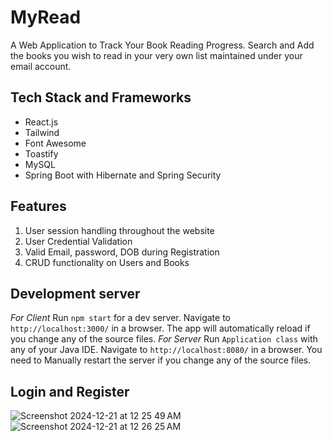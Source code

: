 # MyRead

A Web Application to Track Your Book Reading Progress. Search and Add the books you wish to read in your very own list maintained under your email account.

## Tech Stack and Frameworks

* React.js 
* Tailwind
* Font Awesome
* Toastify
* MySQL
* Spring Boot with Hibernate and Spring Security

## Features

1. User session handling throughout the website
2. User Credential Validation
3. Valid Email, password, DOB during Registration
4. CRUD functionality on Users and Books

## Development server

*For Client* Run `npm start` for a dev server. Navigate to `http://localhost:3000/` in a browser. The app will automatically reload if you change any of the source files.
*For Server* Run `Application class` with any of your Java IDE. Navigate to `http://localhost:8080/` in a browser. You need to Manually restart the server if you change any of the source files.

## Login and Register
![Screenshot 2024-12-21 at 12 25 49 AM](https://github.com/user-attachments/assets/b72eb5a6-a870-4968-b663-fce4321e5a31)
![Screenshot 2024-12-21 at 12 26 25 AM](https://github.com/user-attachments/assets/34787380-fcc2-4ec1-9f8a-21c5bddcd7c3)
